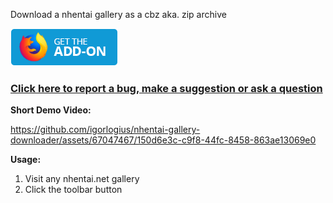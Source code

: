 Download a nhentai gallery as a cbz aka. zip archive

[![](https://raw.githubusercontent.com/igorlogius/igorlogius/main/geFxAddon.png)](https://github.com/igorlogius/nhentai-gallery-downloader/releases/latest/)

### [Click here to report a bug, make a suggestion or ask a question](https://github.com/igorlogius/igorlogius/issues/new/choose)

<b>Short Demo Video:</b>

https://github.com/igorlogius/nhentai-gallery-downloader/assets/67047467/150d6e3c-c9f8-44fc-8458-863ae13069e0

<b>Usage:</b>

<ol>
  <li>Visit any nhentai.net gallery</li>
  <li>Click the toolbar button</li>
</ol>

